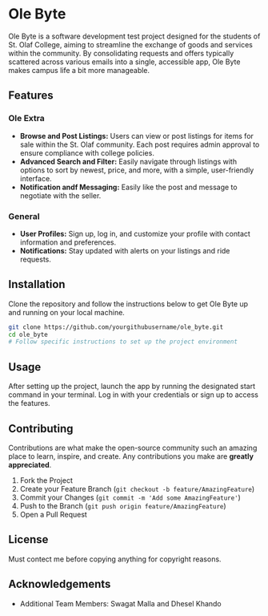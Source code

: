 
# Ole Byte

Ole Byte is a software development test project designed for the students of St. Olaf College, aiming to streamline the exchange of goods and services within the community. By consolidating requests and offers typically scattered across various emails into a single, accessible app, Ole Byte makes campus life a bit more manageable.

## Features

### Ole Extra
- **Browse and Post Listings:** Users can view or post listings for items for sale within the St. Olaf community. Each post requires admin approval to ensure compliance with college policies.
- **Advanced Search and Filter:** Easily navigate through listings with options to sort by newest, price, and more, with a simple, user-friendly interface.
- **Notification andf Messaging:** Easily like the post and message to negotiate with the seller.

### General
- **User Profiles:** Sign up, log in, and customize your profile with contact information and preferences.
- **Notifications:** Stay updated with alerts on your listings and ride requests.

## Installation

Clone the repository and follow the instructions below to get Ole Byte up and running on your local machine.

```bash
git clone https://github.com/yourgithubusername/ole_byte.git
cd ole_byte
# Follow specific instructions to set up the project environment
```

## Usage

After setting up the project, launch the app by running the designated start command in your terminal. Log in with your credentials or sign up to access the features.

## Contributing

Contributions are what make the open-source community such an amazing place to learn, inspire, and create. Any contributions you make are **greatly appreciated**.

1. Fork the Project
2. Create your Feature Branch (`git checkout -b feature/AmazingFeature`)
3. Commit your Changes (`git commit -m 'Add some AmazingFeature'`)
4. Push to the Branch (`git push origin feature/AmazingFeature`)
5. Open a Pull Request

## License

Must contect me before copying anything for copyright reasons.

## Acknowledgements

- Additional Team Members: Swagat Malla and Dhesel Khando

